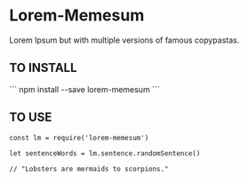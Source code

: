 # Lorem-Memesum

Lorem Ipsum but with multiple versions of famous copypastas.

<h2>TO INSTALL</h2>
```
npm install --save lorem-memesum
```

<h2>TO USE</h2>

```
const lm = require('lorem-memesum')

let sentenceWords = lm.sentence.randomSentence()

// "Lobsters are mermaids to scorpions."
```
